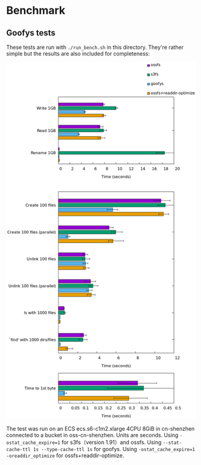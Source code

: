 # Benchmark

## Goofys tests

These tests are run with `./run_bench.sh` in this directory. They're rather simple but the results are also included for completeness:

![benchmark results](bench.png?raw=true "Benchmark Results")

The test was run on an ECS ecs.s6-c1m2.xlarge 4CPU 8GiB in cn-shenzhen connected to a bucket in oss-cn-shenzhen. Units are seconds.
Using `-ostat_cache_expire=1` for s3fs（version 1.91）and ossfs.
Using `--stat-cache-ttl 1s --type-cache-ttl 1s` for goofys.
Using `-ostat_cache_expire=1 -oreaddir_optimize` for ossfs+readdir-optimize.
